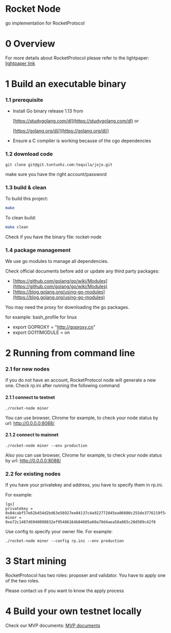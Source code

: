 # Rocket Node

go implementation for RocketProtocol

# 0 Overview

For more details about RocketProtocol please refer to the lightpaper: [lightpaper link](http://git.tuntunhz.com/tequila/opendocs/-/blob/master/0000-rocket-lightpaper/lightpaper.md)

# 1 Build an executable binary

### 1.1 prerequisite

- Install Go binary release 1.13 from

  [https://studygolang.com/dl](https://studygolang.com/dl) or

  [https://golang.org/dl/](https://golang.org/dl/)
- Ensure a C compiler is working because of the cgo dependencies

### 1.2 download code
```
git clone git@git.tuntunhz.com:tequila/jojo.git
```

make sure you have the right account/password

### 1.3 build & clean

To build this project:

```sh
make
```

To clean build:

```sh
make clean
```

Check if you have the binary file: rocket-node

### 1.4 package management

We use go modules to manage all dependencies.

Check official documents before add or update any third party packages:

- [https://github.com/golang/go/wiki/Modules](https://github.com/golang/go/wiki/Modules)
- [https://blog.golang.org/using-go-modules](https://blog.golang.org/using-go-modules)

You may need the proxy for downloading the go packages.

for example: bash_profile for linux
- export GOPROXY = "http://goproxy.cn" 
- export GO111MODULE = on

# 2 Running from command line
### 2.1 for new nodes

if you do not have an account, RocketProtocol node will generate a new one. Check rp.ini after running the following command

#### 2.1.1 connect to testnet
```
./rocket-node miner
```

You can use browser, Chrome for example, to check your node status by url: http://0.0.0.0:8088/

#### 2.1.2 connect to mainnet
```
./rocket-node miner --env production
```

Also you can use browser, Chrome for example, to check your node status by url: http://0.0.0.0:8088/

### 2.2 for existing nodes
If you have your privatekey and address, you have to specify them in rp.ini. 

For example: 
```
[gx]
privatekey = 0x04cabf57e62b454d2bd63e56927ee04137c4a922772045ea06080c255de3776219f54ecfef798e309d0a6d0bd75e6ed2923db24e208580d77b87b9b5ee894dd241d9ae7e257a7803d760088170d1fb851d99f1039ee44506b9211fd2c77ff3e0df
miner = 0xe72c1487d6940098832ef95486164b84605a60a70d4aea58a865c20d509c42f8
```

Use config to specify your owner file. For example:
```
./rocket-node miner --config rp.ini --env production 
```

# 3 Start mining
RocketProtocol has two roles: proposer and validator. You have to apply one of the two roles.

Please contact us if you want to know the apply process

# 4 Build your own testnet locally

Check our MVP documents: [MVP documents](http://git.tuntunhz.com/tequila/rockectmvp)
